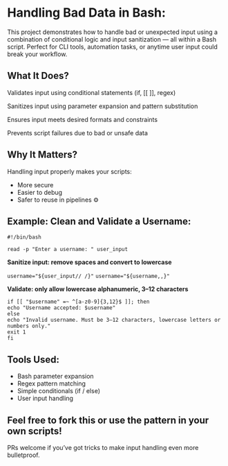 # Handling Bad Data in Bash:
This project demonstrates how to handle bad or unexpected input using a combination of conditional logic and input sanitization — all within a Bash script. Perfect for CLI tools, automation tasks, or anytime user input could break your workflow.

## What It Does?
Validates input using conditional statements (if, [[ ]], regex)

Sanitizes input using parameter expansion and pattern substitution

Ensures input meets desired formats and constraints

Prevents script failures due to bad or unsafe data

## Why It Matters? 
Handling input properly makes your scripts:

 - More secure
 - Easier to debug
 - Safer to reuse in pipelines ⚙️

## Example: Clean and Validate a Username:

`#!/bin/bash`

`read -p "Enter a username: " user_input`

**Sanitize input: remove spaces and convert to lowercase**

`username="${user_input// /}"`
`username="${username,,}"`

**Validate: only allow lowercase alphanumeric, 3–12 characters**

`if [[ "$username" =~ ^[a-z0-9]{3,12}$ ]]; then` \
   `echo "Username accepted: $username"` \
`else` \
    `echo "Invalid username. Must be 3–12 characters, lowercase letters or numbers only."` \
    `exit 1` \
`fi`

## Tools Used:

  - Bash parameter expansion
  - Regex pattern matching
  - Simple conditionals (if / else)
  - User input handling

## Feel free to fork this or use the pattern in your own scripts!
   PRs welcome if you’ve got tricks to make input handling even more bulletproof.
